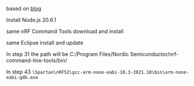 based on [blog](https://blog.reds.ch)

Install Node.js 20.6.1

same nRF Command Tools download and install

same Eclipse install and update

In step 31 the path will be C:/Program Files/Nordic Semiconductor/nrf-command-line-tools/bin/

In step 43 `\Spartan\nRF52\gcc-arm-none-eabi-10.3-2021.10\bin\arm-none-eabi-gdb.exe`